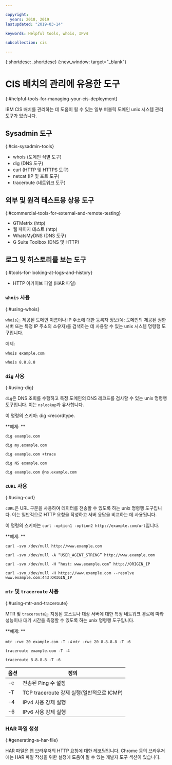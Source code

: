 ```yaml
---

copyright:
  years: 2018, 2019
lastupdated: "2019-03-14"

keywords: Helpful tools, whois, IPv4

subcollection: cis

---
```


{:shortdesc: .shortdesc}
{:new_window: target="_blank"}

# CIS 배치의 관리에 유용한 도구
{:#helpful-tools-for-managing-your-cis-deployment}

IBM CIS 배치를 관리하는 데 도움이 될 수 있는 일부 퍼블릭 도메인 unix 시스템 관리 도구가 있습니다.

## Sysadmin 도구
{:#cis-sysadmin-tools}

 * whois (도메인 식별 도구)
 * dig (DNS 도구)
 * curl (HTTP 및 HTTPS 도구)
 * netcat (IP 및 포트 도구)
 * traceroute (네트워크 도구)

## 외부 및 원격 테스트용 상용 도구
{:#commercial-tools-for-external-and-remote-testing}

 * GTMetrix (http)
 * 웹 페이지 테스트 (http)
 * WhatsMyDNS (DNS 도구)
 * G Suite Toolbox (DNS 및 HTTP)

## 로그 및 히스토리를 보는 도구
{:#tools-for-looking-at-logs-and-history}

 * HTTP 아카이브 파일 (HAR 파일)


### `whois` 사용
{:#using-whois}

`whois`는 제공된 도메인 이름이나 IP 주소에 대한 등록자 정보(예: 도메인의 제공된 권한 서버 또는 특정 IP 주소의 소유자)를 검색하는 데 사용할 수 있는 unix 시스템 명령행 도구입니다.

예제:

`whois example.com`

`whois 8.8.8.8`

### `dig` 사용
{:#using-dig}

`dig`은 DNS 조회를 수행하고 특정 도메인의 DNS 레코드를 검사할 수 있는 unix 명령행 도구입니다. 이는 `nslookup`과 유사합니다.

이 명령의 스키마: dig <recordtype. <domainname> <options>

**예제: **

`dig example.com`

`dig my.example.com`

`dig example.com +trace`

`dig NS example.com`

`dig example.com @ns.example.com`

### `cURL` 사용
{:#using-curl}

`cURL`은 URL 구문을 사용하여 데이터를 전송할 수 있도록 하는 unix 명령행 도구입니다. 이는 일반적으로 HTTP 요청을 작성하고 서버 응답을 비교하는 데 사용됩니다.

이 명령의 스키마는 `curl -option1 -option2 http://example.com/url`입니다.

**예제: **

`curl -svo /dev/null http://www.example.com`

`curl -svo /dev/null -A “USER_AGENT_STRING” http://www.example.com`

`curl -svo /dev/null -H “host: www.example.com” http://ORIGIN_IP`

`curl -svo /dev/null -H https://www.example.com --resolve www.example.com:443:ORIGIN_IP`

### `mtr` 및 `traceroute` 사용
{:#using-mtr-and-traceroute}

MTR 및 `traceroute`는 지정된 호스트나 대상 서버에 대한 특정 네트워크 경로에 따라 성능이나 대기 시간을 측정할 수 있도록 하는 unix 명령행 도구입니다.

**예제: **

`mtr -rwc 20 example.com -T -4`
`mtr -rwc 20 8.8.8.8 -T -6`

`traceroute example.com -T -4`

`traceroute 8.8.8.8 -T -6`

|옵션 |정의 |
|---------|-----------|
|-c |전송된 Ping 수 설정 |
|-T |TCP traceroute 강제 실행(일반적으로 ICMP) |
|-4 |IPv4 사용 강제 실행 |
|-6 |IPv6 사용 강제 실행 |

### HAR 파일 생성
{:#generating-a-har-file}

HAR 파일은 웹 브라우저의 HTTP 요청에 대한 레코딩입니다. Chrome 등의 브라우저에는 HAR 파일 작성을 위한 설정에 도움이 될 수 있는 개발자 도구 섹션이 있습니다.
